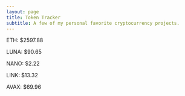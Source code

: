```yaml
---
layout: page
title: Token Tracker
subtitle: A few of my personal favorite cryptocurrency projects.
---
```


<!--BEGINCRYPTOINPUT-->
ETH: $2597.88

LUNA: $90.65

NANO: $2.22

LINK: $13.32

AVAX: $69.96

<!--ENDCRYPTOINPUT-->
